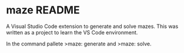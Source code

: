 # maze README

A Visual Studio Code extension to generate and solve mazes.  This was written as a project to learn the VS Code environment.

In the command pallete >maze: generate and >maze: solve.

